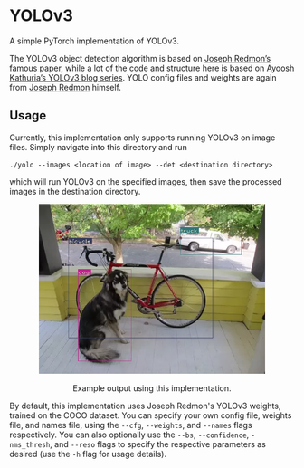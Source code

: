 # YOLOv3

A simple PyTorch implementation of YOLOv3. 

The YOLOv3 object detection algorithm is based on [Joseph Redmon’s famous paper](https://pjreddie.com/media/files/papers/YOLOv3.pdf), while a lot of the code and structure here is based on [Ayoosh Kathuria’s YOLOv3 blog series](https://blog.paperspace.com/how-to-implement-a-yolo-object-detector-in-pytorch/). YOLO config files and weights are again from [Joseph Redmon](https://pjreddie.com/darknet/yolo/) himself. 

## Usage

Currently, this implementation only supports running YOLOv3 on image files. Simply navigate into this directory and run
```
./yolo --images <location of image> --det <destination directory>
```
which will run YOLOv3 on the specified images, then save the processed images in the destination directory.

<p align="center">
  <img src="example_output.png" width="400">
  <div align="center">
    Example output using this implementation.
  </div>
</p>

By default, this implementation uses Joseph Redmon's YOLOv3 weights, trained on the COCO dataset. You can specify your own config file, weights file, and names file, using the `--cfg`, `--weights`, and `--names` flags respectively. You can also optionally use the `--bs`, `--confidence`, `-nms_thresh`, and `--reso` flags to specify the respective parameters as desired (use the `-h` flag for usage details).
